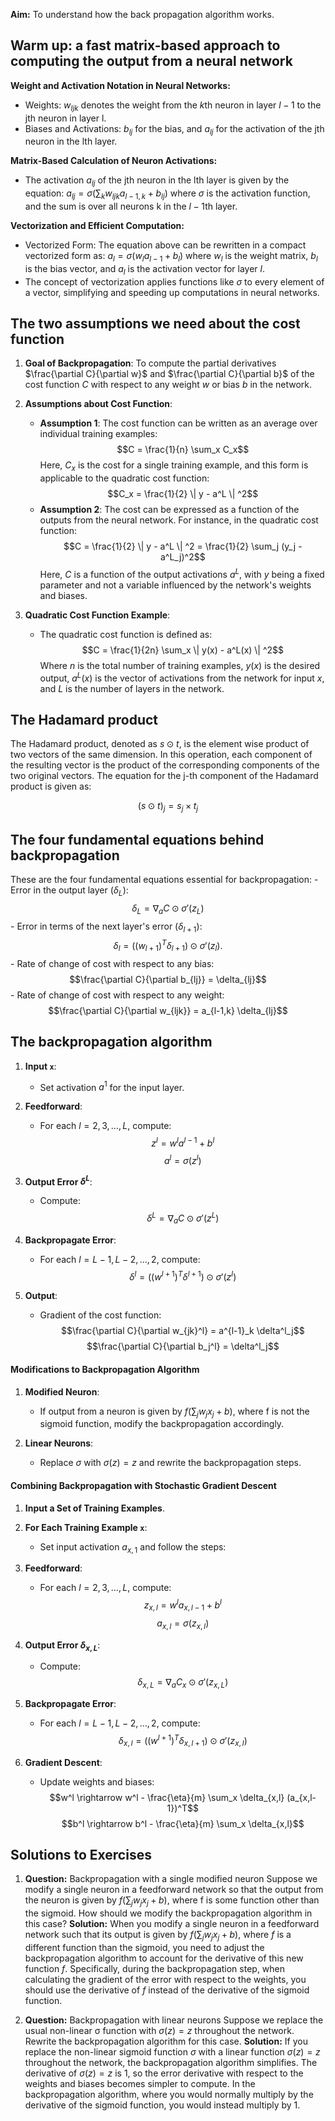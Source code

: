 **Aim:** To understand how the back propagation algorithm works.

## Warm up: a fast matrix-based approach to computing the output from a neural network


**Weight and Activation Notation in Neural Networks:**
   - Weights: $w_{ljk}$ denotes the weight from the $k$th neuron in layer $l-1$ to the jth neuron in layer l.
   - Biases and Activations: $b_{lj}$ for the bias, and $a_{lj}$ for the activation of the jth neuron in the lth layer.

**Matrix-Based Calculation of Neuron Activations:**
   - The activation $a_{lj}$ of the jth neuron in the lth layer is given by the equation: $a_{lj} = \sigma\left(\sum_k w_{ljk} a_{l-1,k} + b_{lj}\right)$
    where $\sigma$ is the activation function, and the sum is over all neurons k in the $l-1$th layer.

**Vectorization and Efficient Computation:**
   - Vectorized Form: The equation above can be rewritten in a compact vectorized form as: $a_l = \sigma(w_l a_{l-1} + b_l)$
     where $w_l$ is the weight matrix, $b_l$ is the bias vector, and $a_l$ is the activation vector for layer $l$.
   - The concept of vectorization applies functions like $\sigma$ to every element of a vector, simplifying and speeding up computations in neural networks.

## The two assumptions we need about the cost function

1. **Goal of Backpropagation**: To compute the partial derivatives $\frac{\partial C}{\partial w}$ and $\frac{\partial C}{\partial b}$ of the cost function $C$ with respect to any weight $w$ or bias $b$ in the network.

2. **Assumptions about Cost Function**:
   - **Assumption 1**: The cost function can be written as an average over individual training examples: 
     $$C = \frac{1}{n} \sum_x C_x$$
     Here, $C_x$ is the cost for a single training example, and this form is applicable to the quadratic cost function: 
     $$C_x = \frac{1}{2} \| y - a^L \| ^2$$
   - **Assumption 2**: The cost can be expressed as a function of the outputs from the neural network. For instance, in the quadratic cost function: 
     $$C = \frac{1}{2} \| y - a^L \| ^2 = \frac{1}{2} \sum_j (y_j - a^L_j)^2$$
     Here, $C$ is a function of the output activations $a^L$, with $y$ being a fixed parameter and not a variable influenced by the network's weights and biases.

3. **Quadratic Cost Function Example**:
   - The quadratic cost function is defined as:
     $$C = \frac{1}{2n} \sum_x \| y(x) - a^L(x) \| ^2$$
     Where $n$ is the total number of training examples, $y(x)$ is the desired output, $a^L(x)$ is the vector of activations from the network for input $x$, and $L$ is the number of layers in the network.

## The Hadamard product
The Hadamard product, denoted as $s \odot t$, is the element wise product of two vectors of the same dimension. In this operation, each component of the resulting vector is the product of the corresponding components of the two original vectors. The equation for the j-th component of the Hadamard product is given as:

$$
   (s \odot t)_j = s_j \times t_j
$$

## The four fundamental equations behind backpropagation

These are the four fundamental equations essential for backpropagation:
    - Error in the output layer ($\delta_L$):
        $$\delta_L = \nabla_a C \odot \sigma'(z_L)$$
    - Error in terms of the next layer's error ($\delta_{l+1}$):
        $$\delta_l = \left( (w_{l+1})^T \delta_{l+1} \right) \odot \sigma'(z_l).$$
    - Rate of change of cost with respect to any bias:
        $$\frac{\partial C}{\partial b_{lj}} = \delta_{lj}$$
    - Rate of change of cost with respect to any weight:
        $$\frac{\partial C}{\partial w_{ljk}} = a_{l-1,k} \delta_{lj}$$
## The backpropagation algorithm

1. **Input `x`**:
    - Set activation $a^1$ for the input layer.

2. **Feedforward**:
    - For each $l=2,3,\ldots,L$, compute:
      $$ z^l = w^l a^{l-1} + b^l $$
      $$ a^l = \sigma(z^l) $$

3. **Output Error $\delta^L$**:
    - Compute:
      $$\delta^L = \nabla_a C \odot \sigma'(z^L)$$

4. **Backpropagate Error**:
    - For each $l=L-1,L-2,\ldots,2$, compute:
      $$\delta^l = ((w^{l+1})^T \delta^{l+1}) \odot \sigma'(z^l)$$

5. **Output**:
    - Gradient of the cost function:
      $$\frac{\partial C}{\partial w_{jk}^l} = a^{l-1}_k \delta^l_j$$
      $$\frac{\partial C}{\partial b_j^l} = \delta^l_j$$

#### Modifications to Backpropagation Algorithm

1. **Modified Neuron**:
    - If output from a neuron is given by $f(\sum_j w_j x_j + b)$, where f is not the sigmoid function, modify the backpropagation accordingly.

2. **Linear Neurons**:
    - Replace $\sigma$ with $\sigma(z) = z$ and rewrite the backpropagation steps.

#### Combining Backpropagation with Stochastic Gradient Descent

1. **Input a Set of Training Examples**.
2. **For Each Training Example `x`**:
    - Set input activation $a_{x,1}$ and follow the steps:

3. **Feedforward**:
    - For each $l=2,3,\ldots,L$, compute:
      $$z_{x,l} = w^l a_{x,l-1} + b^l$$
      $$a_{x,l} = \sigma(z_{x,l})$$

4. **Output Error $\delta_{x,L}$**:
    - Compute:
      $$\delta_{x,L} = \nabla_a C_x \odot \sigma'(z_{x,L})$$

5. **Backpropagate Error**:
    - For each $l=L-1,L-2,\ldots,2$, compute:
      $$\delta_{x,l} = ((w^{l+1})^T \delta_{x,l+1}) \odot \sigma'(z_{x,l})$$

6. **Gradient Descent**:
    - Update weights and biases:
      $$w^l \rightarrow w^l - \frac{\eta}{m} \sum_x \delta_{x,l} (a_{x,l-1})^T$$
      $$b^l \rightarrow b^l - \frac{\eta}{m} \sum_x \delta_{x,l}$$

## Solutions to Exercises

1. **Question:** Backpropagation with a single modified neuron Suppose we modify a single neuron in a feedforward network so that the output from the neuron is given by $f\left(\sum_j w_j x_j + b\right)$, where f is some function other than the sigmoid. How should we modify the backpropagation algorithm in this case?
	**Solution:**
	When you modify a single neuron in a feedforward network such that its output is given by $f(\sum_j w_j x_j + b)$, where $f$ is a different function than the sigmoid, you need to adjust the backpropagation algorithm to account for the derivative of this new function $f$. Specifically, during the backpropagation step, when calculating the gradient of the error with respect to the weights, you should use the derivative of $f$ instead of the derivative of the sigmoid function.

2. **Question:** Backpropagation with linear neurons Suppose we replace the usual non-linear σ function with $σ(z)=z$ throughout the network. Rewrite the backpropagation algorithm for this case.
	**Solution:**
	If you replace the non-linear sigmoid function $\sigma$ with a linear function $\sigma(z) = z$ throughout the network, the backpropagation algorithm simplifies. The derivative of $\sigma(z) = z$ is $1$, so the error derivative with respect to the weights and biases becomes simpler to compute. In the backpropagation algorithm, where you would normally multiply by the derivative of the sigmoid function, you would instead multiply by $1$.
